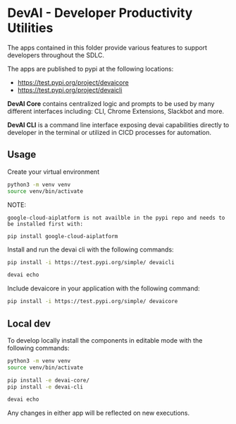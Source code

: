# DevAI - Developer Productivity Utilities

The apps contained in this folder provide various features to support developers throughout the SDLC.

The apps are published to pypi at the following locations:
- https://test.pypi.org/project/devaicore
- https://test.pypi.org/project/devaicli

**DevAI Core** contains centralized logic and prompts to be used by many different interfaces including: CLI, Chrome Extensions, Slackbot and more.

**DevAI CLI** is a command line interface exposing devai capabilities directly to developer in the terminal or utilized in CICD processes for automation.

## Usage

Create your virtual environment

```sh
python3 -m venv venv
source venv/bin/activate
```

NOTE:

    google-cloud-aiplatform is not availble in the pypi repo and needs to be installed first with:

    pip install google-cloud-aiplatform

Install and run the devai cli with the following commands:

```sh
pip install -i https://test.pypi.org/simple/ devaicli

devai echo
```

Include devaicore in your application with the following command:

```sh
pip install -i https://test.pypi.org/simple/ devaicore
```

## Local dev

To develop locally install the components in editable mode with the following commands:

```sh
python3 -m venv venv
source venv/bin/activate

pip install -e devai-core/
pip install -e devai-cli

devai echo
```

Any changes in either app will be reflected on new executions.
